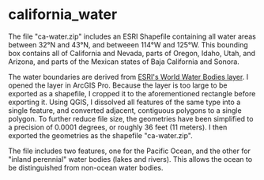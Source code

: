 # california_water

The file "ca-water.zip" includes an ESRI Shapefile containing all water areas between 32°N and 43°N, and betweeen 114°W and 125°W. This bounding box contains all of California and Nevada, parts of Oregon, Idaho, Utah, and Arizona, and parts of the Mexican states of Baja California and Sonora.

The water boundaries are derived from [ESRI's World Water Bodies layer](https://www.arcgis.com/home/item.html?id=e750071279bf450cbd510454a80f2e63). I opened the layer in ArcGIS Pro. Because the layer is too large to be exported as a shapefile, I cropped it to the aforementioned rectangle before exporting it. Using QGIS, I dissolved all features of the same type into a single feature, and converted adjacent, contiguous polygons to a single polygon. To further reduce file size, the geometries have been simplified to a precision of 0.0001 degrees, or roughly 36 feet (11 meters). I then exported the geometries as the shapefile "ca-water.zip".

The file includes two features, one for the Pacific Ocean, and the other for "inland perennial" water bodies (lakes and rivers). This allows the ocean to be distinguished from non-ocean water bodies.
